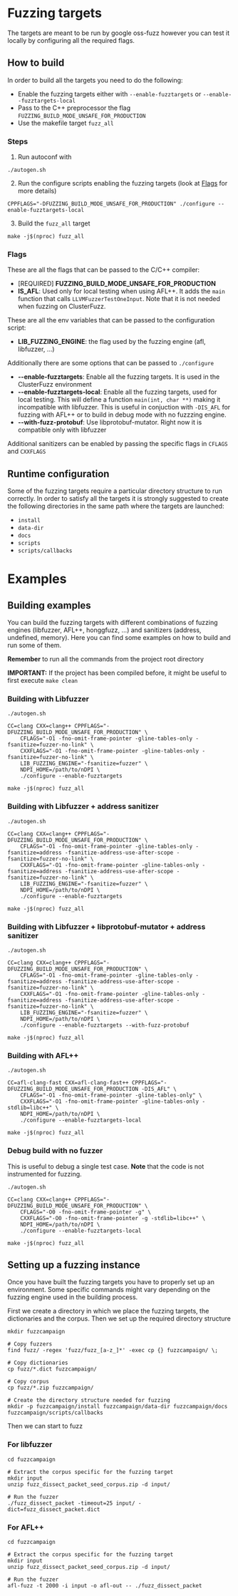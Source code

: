 # Fuzzing targets

The targets are meant to be run by google oss-fuzz however you can test it locally by
configuring all the required flags.

## How to build

In order to build all the targets you need to do the following:
 - Enable the fuzzing targets either with `--enable-fuzztargets` or `--enable--fuzztargets-local`
 - Pass to the C++ preprocessor the flag `FUZZING_BUILD_MODE_UNSAFE_FOR_PRODUCTION`
 - Use the makefile target `fuzz_all`

### Steps

1. Run autoconf with

```shell
./autogen.sh
```

2. Run the configure scripts enabling the fuzzing targets (look at [Flags](#flags) for more details)

```shell
CPPFLAGS="-DFUZZING_BUILD_MODE_UNSAFE_FOR_PRODUCTION" ./configure --enable-fuzztargets-local
```

3. Build the `fuzz_all` target

```shell
make -j$(nproc) fuzz_all
```

### Flags

These are all the flags that can be passed to the C/C++ compiler:
 - [REQUIRED] **FUZZING_BUILD_MODE_UNSAFE_FOR_PRODUCTION**
 - **IS_AFL**: Used only for local testing when using AFL++. It adds the `main` function that calls
`LLVMFuzzerTestOneInput`. Note that it is not needed when fuzzing on ClusterFuzz.

These are all the env variables that can be passed to the configuration script:
 - **LIB_FUZZING_ENGINE**: the flag used by the fuzzing engine (afl, libfuzzer, ...)

Additionally there are some options that can be passed to `./configure`
 - **--enable-fuzztargets**: Enable all the fuzzing targets. It is used in the ClusterFuzz environment
 - **--enable-fuzztargets-local**: Enable all the fuzzing targets, used for local testing.
	This will define a function `main(int, char **)` making it incompatible with libfuzzer.
	This is useful in conjuction with `-DIS_AFL` for fuzzing with AFL++ or to build in
	debug mode with no fuzzzing engine.
 - **--with-fuzz-protobuf**: Use libprotobuf-mutator. Right now it is compatible only with libfuzzer

Additional sanitizers can be enabled by passing the specific flags in `CFLAGS` and `CXXFLAGS`

## Runtime configuration

Some of the fuzzing targets require a particular directory structure to run correctly.
In order to satisfy all the targets it is strongly suggested to create the following
directories in the same path where the targets are launched:

 - `install`
 - `data-dir`
 - `docs`
 - `scripts`
 - `scripts/callbacks`

# Examples

## Building examples

You can build the fuzzing targets with different combinations of fuzzing engines (libfuzzer,
AFL++, honggfuzz, ...) and sanitizers (address, undefined, memory).
Here you can find some examples on how to build and run some of them.

**Remember** to run all the commands from the project root directory

**IMPORTANT:** If the project has been compiled before, it might be useful to first execute `make clean`

### Building with Libfuzzer

```shell
./autogen.sh

CC=clang CXX=clang++ CPPFLAGS="-DFUZZING_BUILD_MODE_UNSAFE_FOR_PRODUCTION" \
	CFLAGS="-O1 -fno-omit-frame-pointer -gline-tables-only -fsanitize=fuzzer-no-link" \
	CXXFLAGS="-O1 -fno-omit-frame-pointer -gline-tables-only -fsanitize=fuzzer-no-link" \
	LIB_FUZZING_ENGINE="-fsanitize=fuzzer" \
	NDPI_HOME=/path/to/nDPI \
	./configure --enable-fuzztargets

make -j$(nproc) fuzz_all
```

### Building with Libfuzzer + address sanitizer

```shell
./autogen.sh

CC=clang CXX=clang++ CPPFLAGS="-DFUZZING_BUILD_MODE_UNSAFE_FOR_PRODUCTION" \
	CFLAGS="-O1 -fno-omit-frame-pointer -gline-tables-only -fsanitize=address -fsanitize-address-use-after-scope -fsanitize=fuzzer-no-link" \
	CXXFLAGS="-O1 -fno-omit-frame-pointer -gline-tables-only -fsanitize=address -fsanitize-address-use-after-scope -fsanitize=fuzzer-no-link" \
	LIB_FUZZING_ENGINE="-fsanitize=fuzzer" \
	NDPI_HOME=/path/to/nDPI \
	./configure --enable-fuzztargets

make -j$(nproc) fuzz_all
```

### Building with Libfuzzer + libprotobuf-mutator + address sanitizer

```shell
./autogen.sh

CC=clang CXX=clang++ CPPFLAGS="-DFUZZING_BUILD_MODE_UNSAFE_FOR_PRODUCTION" \
	CFLAGS="-O1 -fno-omit-frame-pointer -gline-tables-only -fsanitize=address -fsanitize-address-use-after-scope -fsanitize=fuzzer-no-link" \
	CXXFLAGS="-O1 -fno-omit-frame-pointer -gline-tables-only -fsanitize=address -fsanitize-address-use-after-scope -fsanitize=fuzzer-no-link" \
	LIB_FUZZING_ENGINE="-fsanitize=fuzzer" \
	NDPI_HOME=/path/to/nDPI \
	./configure --enable-fuzztargets --with-fuzz-protobuf

make -j$(nproc) fuzz_all
```

### Building with AFL++
```shell
./autogen.sh

CC=afl-clang-fast CXX=afl-clang-fast++ CPPFLAGS="-DFUZZING_BUILD_MODE_UNSAFE_FOR_PRODUCTION -DIS_AFL" \
	CFLAGS="-O1 -fno-omit-frame-pointer -gline-tables-only" \
	CXXFLAGS="-O1 -fno-omit-frame-pointer -gline-tables-only -stdlib=libc++" \
	NDPI_HOME=/path/to/nDPI \
	./configure --enable-fuzztargets-local

make -j$(nproc) fuzz_all
```

### Debug build with no fuzzer

This is useful to debug a single test case.
**Note** that the code is not instrumented for fuzzing.

```shell
./autogen.sh

CC=clang CXX=clang++ CPPFLAGS="-DFUZZING_BUILD_MODE_UNSAFE_FOR_PRODUCTION" \
	CFLAGS="-O0 -fno-omit-frame-pointer -g" \
	CXXFLAGS="-O0 -fno-omit-frame-pointer -g -stdlib=libc++" \
	NDPI_HOME=/path/to/nDPI \
	./configure --enable-fuzztargets-local

make -j$(nproc) fuzz_all
```


## Setting up a fuzzing instance

Once you have built the fuzzing targets you have to properly set up an environment.
Some specific commands might vary depending on the fuzzing engine used in the building process.

First we create a directory in which we place the fuzzing targets, the dictionaries and
the corpus. Then we set up the required directory structure

```shell
mkdir fuzzcampaign

# Copy fuzzers
find fuzz/ -regex 'fuzz/fuzz_[a-z_]*' -exec cp {} fuzzcampaign/ \;

# Copy dictionaries
cp fuzz/*.dict fuzzcampaign/

# Copy corpus
cp fuzz/*.zip fuzzcampaign/

# Create the directory structure needed for fuzzing
mkdir -p fuzzcampaign/install fuzzcampaign/data-dir fuzzcampaign/docs fuzzcampaign/scripts/callbacks
```

Then we can start to fuzz

### For libfuzzer

```shell
cd fuzzcampaign

# Extract the corpus specific for the fuzzing target
mkdir input
unzip fuzz_dissect_packet_seed_corpus.zip -d input/

# Run the fuzzer
./fuzz_dissect_packet -timeout=25 input/ -dict=fuzz_dissect_packet.dict
```

### For AFL++

```shell
cd fuzzcampaign

# Extract the corpus specific for the fuzzing target
mkdir input
unzip fuzz_dissect_packet_seed_corpus.zip -d input/

# Run the fuzzer
afl-fuzz -t 2000 -i input -o afl-out -- ./fuzz_dissect_packet
```